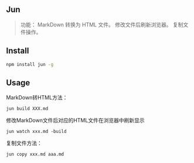 ## Jun

>  功能：
>  MarkDown 转换为 HTML 文件。
>  修改文件后刷新浏览器。
>  复制文件操作。
## Install
``` bash
npm install jun -g
```

## Usage

MarkDown转HTML方法：

```cli
jun build XXX.md
```

修改MarkDown文件后对应的HTML文件在浏览器中刷新显示

```cli
jun watch xxx.md -build
```

复制文件方法：

```cli
jun copy xxx.md aaa.md
```

